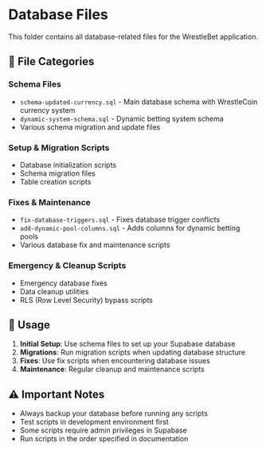 # Database Files

This folder contains all database-related files for the WrestleBet application.

## 📂 File Categories

### Schema Files
- `schema-updated-currency.sql` - Main database schema with WrestleCoin currency system
- `dynamic-system-schema.sql` - Dynamic betting system schema
- Various schema migration and update files

### Setup & Migration Scripts
- Database initialization scripts
- Schema migration files
- Table creation scripts

### Fixes & Maintenance
- `fix-database-triggers.sql` - Fixes database trigger conflicts
- `add-dynamic-pool-columns.sql` - Adds columns for dynamic betting pools
- Various database fix and maintenance scripts

### Emergency & Cleanup Scripts
- Emergency database fixes
- Data cleanup utilities
- RLS (Row Level Security) bypass scripts

## 🚀 Usage

1. **Initial Setup**: Use schema files to set up your Supabase database
2. **Migrations**: Run migration scripts when updating database structure
3. **Fixes**: Use fix scripts when encountering database issues
4. **Maintenance**: Regular cleanup and maintenance scripts

## ⚠️ Important Notes

- Always backup your database before running any scripts
- Test scripts in development environment first
- Some scripts require admin privileges in Supabase
- Run scripts in the order specified in documentation
